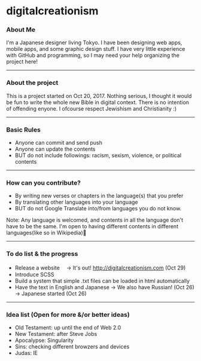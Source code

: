 # digitalcreationism

### About Me
I'm a Japanese designer living Tokyo. I have been designing web apps, mobile apps, and some graphic design stuff. 
I have very little experience with GitHub and programming, so I may need your help organizing the project here!

---

### About the project
This is a project started on Oct 20, 2017. 
Nothing serious, I thought it would be fun to write the whole new Bible in digital context.
There is no intention of offending enyone. I ofcourse respect Jewishism and Christianity :)

---

### Basic Rules
- Anyone can commit and send push
- Anyone can update the contents
- BUT do not include followings: racism, sexism, violence, or political contents

---

### How can you contribute?
- By writing new verses or chapters in the language(s) that you prefer
- By translating other languages into your language 
- BUT do not Google Translate into/from languages you do not know.

Note:
Any language is welcomed, and contents in all the language don't have to be the same. I'm open to having different contents in different languages(like so in Wikipedia)🙂

---

### To do list & the progress
- Release a website 
　-> It's out! http://digitalcreationism.com (Oct 29)
- Introduce SCSS
- Build a system that simple .txt files can be loaded in html automatically
- Have the text in English and Japanese 
  -> We also have Russian! (Oct 26)
  -> Japanese started (Oct 26)

---

### Idea list (Open for more &/or better ideas)
- Old Testament: up until the end of Web 2.0
- New Testament: after Steve Jobs
- Apocalypse: Singularity
- Sins: checking different browzers and devices
- Judas: IE